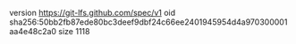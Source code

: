 version https://git-lfs.github.com/spec/v1
oid sha256:50bb2fb87ede80bc3deef9dbf24c66ee2401945954d4a970300001aa4e48c2a0
size 1118
